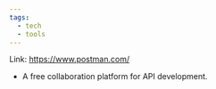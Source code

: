 ```yaml
---
tags:
  - tech
  - tools
---
```

Link: https://www.postman.com/

- A free collaboration platform for API development.